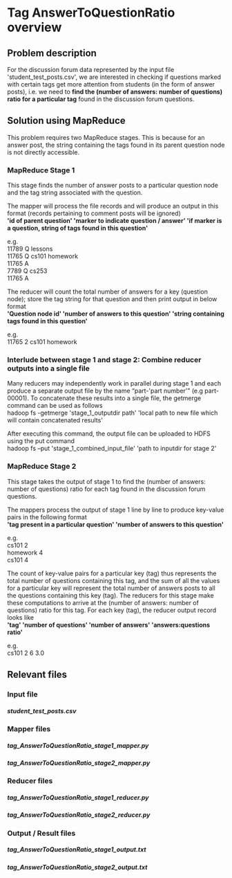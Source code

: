 # Tag AnswerToQuestionRatio overview

## Problem description

For the discussion forum data represented by the input file 'student_test_posts.csv', we are interested in checking if questions marked with certain tags get more attention from students (in the form of answer posts), i.e. we need to **find the (number of answers: number of questions) ratio for a particular tag** found in the discussion forum questions.

## Solution using MapReduce

This problem requires two MapReduce stages. This is because for an answer post, the string containing the tags found in its parent question node is not directly accessible.

### MapReduce Stage 1

This stage finds the number of answer posts to a particular question node and the tag string associated with the question. 

The mapper will process the file records and will produce an output in this format (records pertaining to comment posts will be ignored)  
**'id of parent question'     'marker to indicate question / answer' 	    'if marker is a question, string of tags found in this question'**

e.g.   
11789	Q	lessons  
11765	Q	cs101	homework  
11765	A   
7789	Q	cs253   
11765	A   

The reducer will count the total number of answers for a key (question node); store the tag string for that question and then print output in below format  
**'Question node id' 'number of answers to this question'	    'string containing tags found in this question'**

e.g.   
11765	2	cs101	homework   

### Interlude between stage 1 and stage 2: Combine reducer outputs into a single file

Many reducers may independently work in parallel during stage 1 and each produce a separate output file by the name “part-'part number'” (e.g part-00001). To concatenate these results into a single file, the getmerge command can be used as follows   
hadoop fs -getmerge 'stage_1_outputdir path'    'local path to new file which will contain concatenated results'

After executing this command, the output file can be uploaded to HDFS using the put command   
hadoop fs –put    'stage_1_combined_input_file'    'path to inputdir for stage 2'


### MapReduce Stage 2

This stage takes the output of stage 1 to find the (number of answers: number of questions) ratio for each tag found in the discussion forum questions.  

The mappers process the output of stage 1 line by line to produce key-value pairs in the following format  
**'tag present in  a particular question'        'number of answers to this question'**

e.g.  
cs101	2   
homework 4   
cs101	4   

The count of key-value pairs for a particular key (tag) thus represents the total number of questions containing this tag, and the sum of all the values for a particular key will represent the total number of answers posts to all the questions containing this key (tag). The reducers for this stage make these computations to arrive at the (number of answers: number of questions) ratio for this tag. For each key (tag), the reducer output record looks like  
**'tag'	    'number of questions'	    'number of answers'	    'answers:questions ratio'**

e.g. 	
cs101	2	6	3.0

## Relevant files

### Input file
##### student_test_posts.csv

### Mapper files
##### tag_AnswerToQuestionRatio_stage1_mapper.py 
##### tag_AnswerToQuestionRatio_stage2_mapper.py

### Reducer files 
##### tag_AnswerToQuestionRatio_stage1_reducer.py 
##### tag_AnswerToQuestionRatio_stage2_reducer.py

### Output / Result files 
##### tag_AnswerToQuestionRatio_stage1_output.txt 
##### tag_AnswerToQuestionRatio_stage2_output.txt
